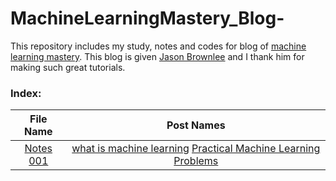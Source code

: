 # MachineLearningMastery_Blog-
This repository includes my study, notes and codes for blog of [machine learning mastery](https://machinelearningmastery.com/blog/). This blog is given [Jason Brownlee](https://machinelearningmastery.com/about/) and I thank him for making such great tutorials.

### Index:

| File Name | Post Names | 
| :-------------:| :-------------: |
| [Notes 001](Notes/Notes_001.md)| [what is machine learning](https://machinelearningmastery.com/what-is-machine-learning/)    [Practical Machine Learning Problems](https://machinelearningmastery.com/practical-machine-learning-problems/)    |